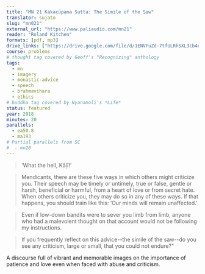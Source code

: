 ```yaml
---
title: "MN 21 Kakacūpama Sutta: The Simile of the Saw"
translator: sujato
slug: "mn021"
external_url: "https://www.paliaudio.com/mn21"
reader: "Roland Kitchen"
formats: [pdf, mp3]
drive_links: ["https://drive.google.com/file/d/1ENVFuZd-7tfULRhSXL3cb4qsxljP2lmx", "https://drive.google.com/file/d/18gorgUWp3qz1L2tbNNmw8UyMj7Mz65uL/view?usp=drivesdk"]
course: problems
# thought tag covered by Geoff's "Recognizing" anthology
tags:
  - mn
  - imagery
  - monastic-advice
  - speech
  - brahmavihara
  - ethics
# buddha tag covered by Nyanamoli's *Life*
status: featured
year: 2018
minutes: 20
parallels:
  - ea50.8
  - ma193
# Partial parallels from SC
#  - mn28
---
```


> ‘What the hell, Kāḷī!’

> Mendicants, there are these five ways in which others might criticize you. Their speech may be timely or untimely, true or false, gentle or harsh, beneficial or harmful, from a heart of love or from secret hate. When others criticize you, they may do so in any of these ways. If that happens, you should train like this: ‘Our minds will remain unaffected.’

> Even if low-down bandits were to sever you limb from limb, anyone who had a malevolent thought on that account would not be following my instructions.

> If you frequently reflect on this advice--the simile of the saw--do you see any criticism, large or small, that you could not endure?"

A discourse full of vibrant and memorable images on the importance of patience and love even when faced with abuse and criticism.

